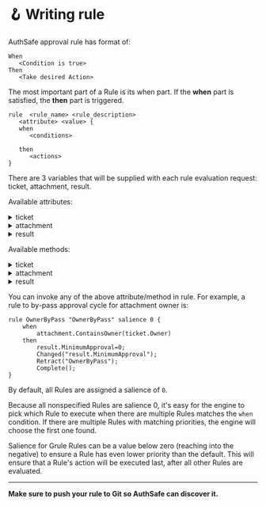 # 🪝 Writing rule

AuthSafe approval rule has format of:

```
When
   <Condition is true>
Then
   <Take desired Action>
```

The most important part of a Rule is its when part. If the **when** part is satisfied, the **then** part is triggered.

```
rule  <rule_name> <rule_description>
   <attribute> <value> {
   when
      <conditions>

   then
      <actions>
}
```

There are 3 variables that will be supplied with each rule evaluation request: ticket, attachment, result.

Available attributes:

<details>

<summary>ticket</summary>

* `ID: string`

<!---->

* `CreatedAt: time`

<!---->

* `UpdatedAt: time`

<!---->

* `Description: string`

<!---->

* `Owner: string`

<!---->

* `StartTime: time`

<!---->

* `EndTime: time`

<!---->

* `Status: string`

<!---->

* `AttachmentID: number`

</details>

<details>

<summary>attachment</summary>

* Short: string
* Long: string
* RepositoryID: number
* Path: string
* Revision: string
* IntegrationID: number

</details>

<details>

<summary>result</summary>

* MaxDurationHour: string
* Approvers: string
* SendNotificationTo: \[]string
* MinimumApproval: number
* AdditionalRequiredApprovers: \[]string

</details>

Available methods:

<details>

<summary>ticket</summary>

* `CanUpdate(): bool`

<!---->

* `ValidTime(): bool`

<!---->

* `Ongoing(): bool`

</details>

<details>

<summary>attachment</summary>

* GetOwners(): \[]string
* ContainsOwner(email: string): bool

</details>

<details>

<summary>result</summary>

* AppendApprovers(emails: \[]string)

<!---->

* AppendAdditionalRequiredApprovers(emails: \[]string)

<!---->

* AppendNotificationSubscriber(emails: \[]string)

</details>

You can invoke any of the above attribute/method in rule. For example, a rule to by-pass approval cycle for attachment owner is:

```
rule OwnerByPass "OwnerByPass" salience 0 {
    when
        attachment.ContainsOwner(ticket.Owner)
    then
        result.MinimumApproval=0;
        Changed("result.MinimumApproval");
        Retract("OwnerByPass");
        Complete();
}
```

By default, all Rules are assigned a salience of `0`.

Because all nonspecified Rules are salience 0, it's easy for the engine to pick which Rule to execute when there are multiple Rules matches the `when` condition. If there are multiple Rules with matching priorities, the engine will choose the first one found.

Salience for Grule Rules can be a value below zero (reaching into the negative) to ensure a Rule has even lower priority than the default. This will ensure that a Rule's action will be executed last, after all other Rules are evaluated.

***

**Make sure to push your rule to Git so AuthSafe can discover it.**
